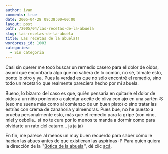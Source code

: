 ```yaml
---
author: ivan
comments: true
date: 2005-04-28 09:38:00+00:00
layout: post
path: /2005/04/las-recetas-de-la-abuela
slug: las-recetas-de-la-abuela
title: Las recetas de la abuela!!
wordpress_id: 1003
categories:
  - Sin categoría
---
```


Casi sin querer me tocó buscar un remedio casero para el dolor de oídos, asumí que encontraría algo que no saliera de lo común, no sé, tómate esto, ponte lo otro y ya. Pues la verdad es que no sólo encontré el remedio, sino todo un recetario que realmente pareciera hecho por mi abuela.

Bueno, lo bizarro del caso es que, quién pensaría en quitarle el dolor de oídos a un niño poniendo a calentar aceite de oliva con ajo en una sartén :S (eso me suena más como al comienzo de un buen plato) o sino tratar las estrías con crema de zanahoria y almendras. Pues bue, no he puesto a prueba personalmente esto, más que el remedio para la gripe (con vino, miel y cebolla.. si no te cura por lo menos te manda a dormir como para olvidarte un rato del catarro... ja ja ja)

En fin, me parece al menos un muy buen recuerdo para saber cómo le hacían las abues antes de que existieran las aspirinas :P Para quien quiera la dirección de la "[Botica de la abuela](https://www.lagranjadecarlos.com.ar/botica_abuela.html)", dé clic [acá](http://www.lagranjadecarlos.com.ar/botica_abuela.html).
